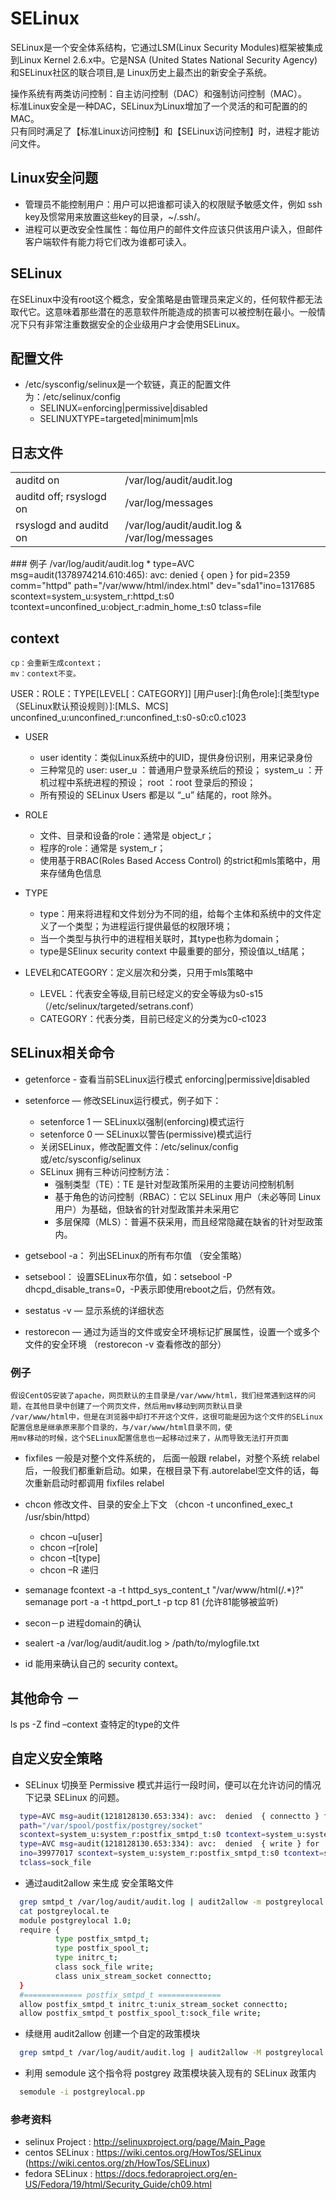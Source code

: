 # SELinux
  SELinux是一个安全体系结构，它通过LSM(Linux Security Modules)框架被集成到Linux Kernel 2.6.x中。它是NSA (United States National Security Agency)和SELinux社区的联合项目,是 Linux历史上最杰出的新安全子系统。

操作系统有两类访问控制：自主访问控制（DAC）和强制访问控制（MAC）。<br/>
标准Linux安全是一种DAC，SELinux为Linux增加了一个灵活的和可配置的的MAC。<br/>
只有同时满足了【标准Linux访问控制】和【SELinux访问控制】时，进程才能访问文件。<br/>
## Linux安全问题
  * 管理员不能控制用户：用户可以把谁都可读入的权限赋予敏感文件，例如 ssh key及惯常用来放置这些key的目录，~/.ssh/。
  * 进程可以更改安全性属性：每位用户的邮件文件应该只供该用户读入，但邮件客户端软件有能力将它们改为谁都可读入。
## SELinux
  在SELinux中没有root这个概念，安全策略是由管理员来定义的，任何软件都无法取代它。这意味着那些潜在的恶意软件所能造成的损害可以被控制在最小。一般情况下只有非常注重数据安全的企业级用户才会使用SELinux。

## 配置文件
  * /etc/sysconfig/selinux是一个软链，真正的配置文件为：/etc/selinux/config 
    * SELINUX=enforcing|permissive|disabled
    * SELINUXTYPE=targeted|minimum|mls
    
## 日志文件
<table>
  <tr>
    <td>auditd on</td>
    <td>/var/log/audit/audit.log</td>
  </tr>
  <tr>
    <td>auditd off; rsyslogd on</td>
    <td>/var/log/messages</td>
  </tr>
  <tr>
    <td>rsyslogd and auditd on</td>
    <td>/var/log/audit/audit.log & /var/log/messages</td>
  </tr>
</table>
### 例子
  /var/log/audit/audit.log
  * type=AVC msg=audit(1378974214.610:465): avc:  denied  { open } for pid=2359 comm="httpd" path="/var/www/html/index.html"
  dev="sda1"ino=1317685 scontext=system_u:system_r:httpd_t:s0 tcontext=unconfined_u:object_r:admin_home_t:s0 tclass=file

## context
    cp：会重新生成context；
    mv：context不变。
    
  USER：ROLE：TYPE[LEVEL[：CATEGORY]]
  [用户user]:[角色role]:[类型type（SELinux默认预设规则）]:[MLS、MCS]
  unconfined_u:unconfined_r:unconfined_t:s0-s0:c0.c1023 
  
  * USER
    * user identity：类似Linux系统中的UID，提供身份识别，用来记录身份
    * 三种常见的 user:
      user_u ：普通用户登录系统后的预设；
      system_u ：开机过程中系统进程的预设；
      root ：root 登录后的预设；
    * 所有预设的 SELinux Users 都是以 “_u” 结尾的，root 除外。
        
  * ROLE
    * 文件、目录和设备的role：通常是 object_r；
    * 程序的role：通常是 system_r；    
    * 使用基于RBAC(Roles Based Access Control) 的strict和mls策略中，用来存储角色信息
        
  * TYPE
    * type：用来将进程和文件划分为不同的组，给每个主体和系统中的文件定义了一个类型；为进程运行提供最低的权限环境；
    * 当一个类型与执行中的进程相关联时，其type也称为domain；
    * type是SElinux security context 中最重要的部分，预设值以_t结尾；

  * LEVEL和CATEGORY：定义层次和分类，只用于mls策略中
    * LEVEL：代表安全等级,目前已经定义的安全等级为s0-s15 （/etc/selinux/targeted/setrans.conf）
    * CATEGORY：代表分类，目前已经定义的分类为c0-c1023

## SELinux相关命令

  * getenforce - 查看当前SELinux运行模式 enforcing|permissive|disabled
  * setenforce — 修改SELinux运行模式，例子如下：
    * setenforce 1 — SELinux以强制(enforcing)模式运行
    * setenforce 0 — SELinux以警告(permissive)模式运行
    * 关闭SELinux，修改配置文件：/etc/selinux/config或/etc/sysconfig/selinux
    * SELinux 拥有三种访问控制方法：
      * 强制类型（TE）：TE 是针对型政策所采用的主要访问控制机制
      * 基于⻆色的访问控制（RBAC）：它以 SELinux 用户（未必等同 Linux 用户）为基础，但缺省的针对型政策并未采用它
      * 多层保障（MLS）：普遍不获采用，而且经常隐藏在缺省的针对型政策内。
  
  * getsebool -a： 列出SELinux的所有布尔值 （安全策略）
  * setsebool： 设置SELinux布尔值，如：setsebool -P dhcpd_disable_trans=0，-P表示即使用reboot之后，仍然有效。
    
  * sestatus -v — 显示系统的详细状态
  * restorecon — 通过为适当的文件或安全环境标记扩展属性，设置一个或多个文件的安全环境 （restorecon -v 查看修改的部分）
  ### 例子
    假设CentOS安装了apache，网页默认的主目录是/var/www/html，我们经常遇到这样的问题，在其他目录中创建了一个网页文件，然后用mv移动到网页默认目录
    /var/www/html中，但是在浏览器中却打不开这个文件，这很可能是因为这个文件的SELinux配置信息是继承原来那个目录的，与/var/www/html目录不同，使
    用mv移动的时候，这个SELinux配置信息也一起移动过来了，从而导致无法打开页面
  
  * fixfiles
    一般是对整个文件系统的， 后面一般跟 relabel，对整个系统 relabel后，一般我们都重新启动。如果，在根目录下有.autorelabel空文件的话，每次重新启动时都调用 fixfiles relabel
    
  * chcon 修改文件、目录的安全上下文 （chcon -t unconfined_exec_t /usr/sbin/httpd）
    * chcon –u[user]
    * chcon –r[role]
    * chcon –t[type] 
    * chcon –R  递归
  
  * semanage fcontext -a -t httpd_sys_content_t "/var/www/html(/.*)?" <br/>
    semanage port -a -t httpd_port_t -p tcp 81 (允许81能够被监听)

  * secon－p 进程domain的确认
  
  * sealert -a /var/log/audit/audit.log > /path/to/mylogfile.txt 
  
  * id 能用来确认自己的 security context。
      
## 其他命令 －
  ls ps -Z
 find –context 查特定的type的文件

## 自定义安全策略
  * SELinux 切换至 Permissive 模式并运行一段时间，便可以在允许访问的情况下记录 SELinux 的问题。
  ```bash
    type=AVC msg=audit(1218128130.653:334): avc:  denied  { connectto } for  pid=9111 comm="smtpd" 
    path="/var/spool/postfix/postgrey/socket"
    scontext=system_u:system_r:postfix_smtpd_t:s0 tcontext=system_u:system_r:initrc_t:s0 tclass=unix_stream_socket
    type=AVC msg=audit(1218128130.653:334): avc:  denied  { write } for  pid=9111 comm="smtpd" name="socket" dev=sda6 
    ino=39977017 scontext=system_u:system_r:postfix_smtpd_t:s0 tcontext=system_u:object_r:postfix_spool_t:s0 
    tclass=sock_file 
  ```
  
  * 通过audit2allow 来生成 安全策略文件
  ```bash
    grep smtpd_t /var/log/audit/audit.log | audit2allow -m postgreylocal > postgreylocal.te
    cat postgreylocal.te
    module postgreylocal 1.0;
    require {
            type postfix_smtpd_t;
            type postfix_spool_t;
            type initrc_t;
            class sock_file write;
            class unix_stream_socket connectto;
    }
    #============= postfix_smtpd_t ==============
    allow postfix_smtpd_t initrc_t:unix_stream_socket connectto;
    allow postfix_smtpd_t postfix_spool_t:sock_file write; 
  ```
  
  * 续继用 audit2allow 创建一个自定的政策模块
  ```bash
    grep smtpd_t /var/log/audit/audit.log | audit2allow -M postgreylocal 
  ```
  
  * 利用 semodule 这个指令将 postgrey 政策模块装入现有的 SELinux 政策内
  ```bash
    semodule -i postgreylocal.pp 
  ```

### 参考资料
 * selinux Project : http://selinuxproject.org/page/Main_Page
 * centos SELinux : https://wiki.centos.org/HowTos/SELinux (https://wiki.centos.org/zh/HowTos/SELinux)
 * fedora SELinux : https://docs.fedoraproject.org/en-US/Fedora/19/html/Security_Guide/ch09.html
